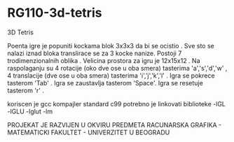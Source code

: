 # RG110-3d-tetris
3D Tetris

Poenta igre je popuniti kockama blok 3x3x3  da bi se ocistio .
Sve sto se nalazi iznad bloka translirace se za 3 kocke nanize.
Postoji 7 trodimenzionalnih oblika .
Velicina prostora za igru je 12x15x12 .
Na raspolaganju su 4 rotacije (oko dve ose u oba smera) tasterima 'a','s','d','w' ,
4 translacije (dve ose u oba smera) tasterima 'i','j','k','l' .
Igra se pokrece tasterom 'Tab' .
Igra se zaustavlja tasterom 'Space'.
Igra se resetuje tasterom 'r' .

koriscen je gcc kompajler standard c99 
potrebno je linkovati biblioteke -lGL -lGLU -lglut -lm

PROJEKAT JE RAZVIJEN U OKVIRU PREDMETA RACUNARSKA GRAFIKA - MATEMATICKI FAKULTET - UNIVERZITET U BEOGRADU

